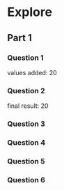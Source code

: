 # Explore
## Part 1
### Question 1 
values added: 20
### Question 2
final result: 20
### Question 3 
### Question 4 
### Question 5
### Question 6  